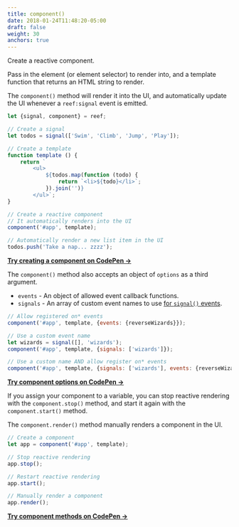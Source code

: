 ```yaml
---
title: component()
date: 2018-01-24T11:48:20-05:00
draft: false
weight: 30
anchors: true
---
```


Create a reactive component.

Pass in the element (or element selector) to render into, and a template function that returns an HTML string to render.

The `component()` method will render it into the UI, and automatically update the UI whenever a `reef:signal` event is emitted.

```js
let {signal, component} = reef;

// Create a signal
let todos = signal(['Swim', 'Climb', 'Jump', 'Play']);

// Create a template
function template () {
	return `
		<ul>
			${todos.map(function (todo) {
				return `<li>${todo}</li>`;
			}).join('')}
		</ul>`;
}

// Create a reactive component
// It automatically renders into the UI
component('#app', template);

// Automatically render a new list item in the UI
todos.push('Take a nap... zzzz');
```

**[Try creating a component on CodePen &rarr;](https://codepen.io/cferdinandi/pen/NWeVBvL)**

The `component()` method also accepts an object of `options` as a third argument.

- `events` - An object of allowed event callback functions.
- `signals` - An array of custom event names to use [for `signal()` events](#signal).

```js
// Allow registered on* events
component('#app', template, {events: {reverseWizards}});

// Use a custom event name
let wizards = signal([], 'wizards');
component('#app', template, {signals: ['wizards']});

// Use a custom name AND allow register on* events
component('#app', template, {signals: ['wizards'], events: {reverseWizards}});
```

**[Try component options on CodePen &rarr;](https://codepen.io/cferdinandi/pen/MWZdBvd)**

If you assign your component to a variable, you can stop reactive rendering with the `component.stop()` method, and start it again with the `component.start()` method.

The `component.render()` method manually renders a component in the UI.

```js
// Create a component
let app = component('#app', template);

// Stop reactive rendering
app.stop();

// Restart reactive rendering
app.start();

// Manually render a component
app.render();
```

**[Try component methods on CodePen &rarr;](https://codepen.io/cferdinandi/pen/QWzRBqz?editors=1011)**
